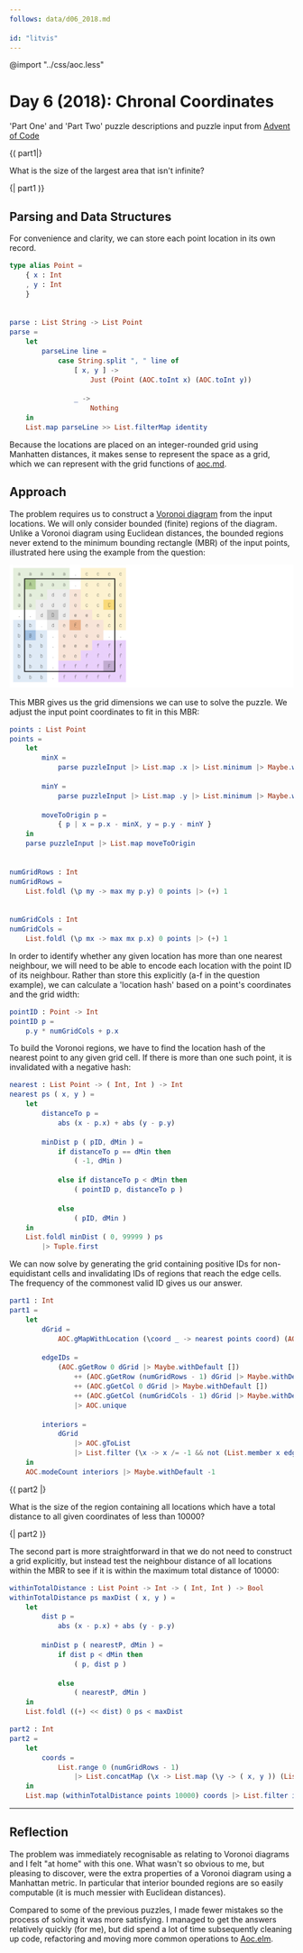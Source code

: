 ```yaml
---
follows: data/d06_2018.md

id: "litvis"
---
```


@import "../css/aoc.less"

# Day 6 (2018): Chronal Coordinates

'Part One' and 'Part Two' puzzle descriptions and puzzle input from [Advent of Code](https://adventofcode.com/2018/day/6)

{( part1|}

What is the size of the largest area that isn't infinite?

{| part1 )}

## Parsing and Data Structures

For convenience and clarity, we can store each point location in its own record.

```elm {l}
type alias Point =
    { x : Int
    , y : Int
    }


parse : List String -> List Point
parse =
    let
        parseLine line =
            case String.split ", " line of
                [ x, y ] ->
                    Just (Point (AOC.toInt x) (AOC.toInt y))

                _ ->
                    Nothing
    in
    List.map parseLine >> List.filterMap identity
```

Because the locations are placed on an integer-rounded grid using Manhatten distances, it makes sense to represent the space as a grid, which we can represent with the grid functions of [aoc.md](aoc.md).

## Approach

The problem requires us to construct a [Voronoi diagram](https://en.wikipedia.org/wiki/Voronoi_diagram) from the input locations. We will only consider bounded (finite) regions of the diagram. Unlike a Voronoi diagram using Euclidean distances, the bounded regions never extend to the minimum bounding rectangle (MBR) of the input points, illustrated here using the example from the question:

![Manhattan Voronoi](../images/manhattanVoronoi.png)

This MBR gives us the grid dimensions we can use to solve the puzzle. We adjust the input point coordinates to fit in this MBR:

```elm {l}
points : List Point
points =
    let
        minX =
            parse puzzleInput |> List.map .x |> List.minimum |> Maybe.withDefault 0

        minY =
            parse puzzleInput |> List.map .y |> List.minimum |> Maybe.withDefault 0

        moveToOrigin p =
            { p | x = p.x - minX, y = p.y - minY }
    in
    parse puzzleInput |> List.map moveToOrigin


numGridRows : Int
numGridRows =
    List.foldl (\p my -> max my p.y) 0 points |> (+) 1


numGridCols : Int
numGridCols =
    List.foldl (\p mx -> max mx p.x) 0 points |> (+) 1
```

In order to identify whether any given location has more than one nearest neighbour, we will need to be able to encode each location with the point ID of its neighbour. Rather than store this explicitly (a-f in the question example), we can calculate a 'location hash' based on a point's coordinates and the grid width:

```elm {l}
pointID : Point -> Int
pointID p =
    p.y * numGridCols + p.x
```

To build the Voronoi regions, we have to find the location hash of the nearest point to any given grid cell. If there is more than one such point, it is invalidated with a negative hash:

```elm {l}
nearest : List Point -> ( Int, Int ) -> Int
nearest ps ( x, y ) =
    let
        distanceTo p =
            abs (x - p.x) + abs (y - p.y)

        minDist p ( pID, dMin ) =
            if distanceTo p == dMin then
                ( -1, dMin )

            else if distanceTo p < dMin then
                ( pointID p, distanceTo p )

            else
                ( pID, dMin )
    in
    List.foldl minDist ( 0, 99999 ) ps
        |> Tuple.first
```

We can now solve by generating the grid containing positive IDs for non-equidistant cells and invalidating IDs of regions that reach the edge cells. The frequency of the commonest valid ID gives us our answer.

```elm {l r}
part1 : Int
part1 =
    let
        dGrid =
            AOC.gMapWithLocation (\coord _ -> nearest points coord) (AOC.gInit numGridRows numGridCols -1)

        edgeIDs =
            (AOC.gGetRow 0 dGrid |> Maybe.withDefault [])
                ++ (AOC.gGetRow (numGridRows - 1) dGrid |> Maybe.withDefault [])
                ++ (AOC.gGetCol 0 dGrid |> Maybe.withDefault [])
                ++ (AOC.gGetCol (numGridCols - 1) dGrid |> Maybe.withDefault [])
                |> AOC.unique

        interiors =
            dGrid
                |> AOC.gToList
                |> List.filter (\x -> x /= -1 && not (List.member x edgeIDs))
    in
    AOC.modeCount interiors |> Maybe.withDefault -1
```

{( part2 |}

What is the size of the region containing all locations which have a total distance to all given coordinates of less than 10000?

{| part2 )}

The second part is more straightforward in that we do not need to construct a grid explicitly, but instead test the neighbour distance of all locations within the MBR to see if it is within the maximum total distance of 10000:

```elm {l}
withinTotalDistance : List Point -> Int -> ( Int, Int ) -> Bool
withinTotalDistance ps maxDist ( x, y ) =
    let
        dist p =
            abs (x - p.x) + abs (y - p.y)

        minDist p ( nearestP, dMin ) =
            if dist p < dMin then
                ( p, dist p )

            else
                ( nearestP, dMin )
    in
    List.foldl ((+) << dist) 0 ps < maxDist
```

```elm {l r}
part2 : Int
part2 =
    let
        coords =
            List.range 0 (numGridRows - 1)
                |> List.concatMap (\x -> List.map (\y -> ( x, y )) (List.range 0 (numGridCols - 1)))
    in
    List.map (withinTotalDistance points 10000) coords |> List.filter identity |> List.length
```

---

## Reflection

The problem was immediately recognisable as relating to Voronoi diagrams and I felt "at home" with this one. What wasn't so obvious to me, but pleasing to discover, were the extra properties of a Voronoi diagram using a Manhattan metric. In particular that interior bounded regions are so easily computable (it is much messier with Euclidean distances).

Compared to some of the previous puzzles, I made fewer mistakes so the process of solving it was more satisfying. I managed to get the answers relatively quickly (for me), but did spend a lot of time subsequently cleaning up code, refactoring and moving more common operations to [Aoc.elm](../src/Aoc.elm).
